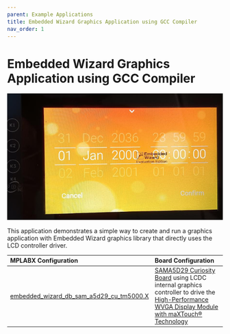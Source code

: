 ```yaml
---
parent: Example Applications
title: Embedded Wizard Graphics Application using GCC Compiler
nav_order: 1
---
```


# Embedded Wizard Graphics Application using GCC Compiler

![](./../../images/ew_bizzere_clock_settings.png)

This application demonstrates a simple way to create and run a graphics application with Embedded Wizard graphics library that directly uses the LCD controller driver.

|MPLABX Configuration|Board Configuration|
|:-------------------|:------------------|
|[embedded_wizard_db_sam_a5d29_cu_tm5000.X](./firmware/embedded_wizard_db_sam_a5d29_cu_tm5000.X/readme.md)| [SAMA5D29 Curiosity Board](https://www.microchip.com/en-us/development-tool/EV07R15A) using LCDC internal graphics controller to drive the [High-Performance WVGA Display Module with maXTouch® Technology](https://www.microchip.com/DevelopmentTools/ProductDetails/PartNO/AC320005-5)|
